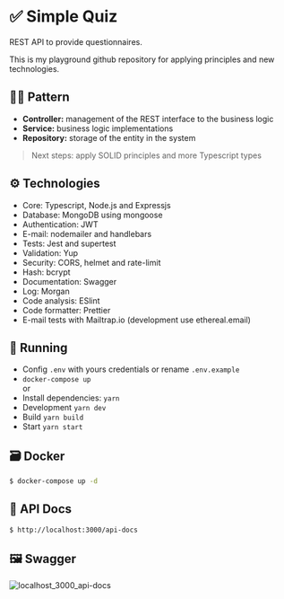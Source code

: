 # ✅ Simple Quiz
REST API to provide questionnaires.

This is my playground github repository for applying principles and new technologies.

## 👷‍♂️ Pattern
- **Controller:** management of the REST interface to the business logic
- **Service:** business logic implementations
- **Repository:** storage of the entity in the system
  
> Next steps: apply SOLID principles and more Typescript types
  
## ⚙️ Technologies
- Core: Typescript, Node.js and Expressjs  
- Database: MongoDB using mongoose
- Authentication: JWT
- E-mail: nodemailer and handlebars 
- Tests: Jest and supertest
- Validation: Yup
- Security: CORS, helmet and rate-limit 
- Hash: bcrypt
- Documentation: Swagger  
- Log: Morgan
- Code analysis: ESlint  
- Code formatter: Prettier  
- E-mail tests with Mailtrap.io (development use ethereal.email)

## 🚀 Running
- Config `.env` with yours credentials or rename `.env.example`
- `docker-compose up`  
or  
- Install dependencies: `yarn`
- Development `yarn dev`
- Build `yarn build`
- Start `yarn start`

## 🗃️ Docker
```bash
$ docker-compose up -d
```

## 📄 API Docs
```bash
$ http://localhost:3000/api-docs
```

## 🖼️ Swagger
![localhost_3000_api-docs](https://user-images.githubusercontent.com/64763336/174910658-d74e0c1c-f852-46cf-b716-fcd6d576bba8.png)